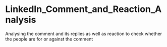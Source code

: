 # LinkedIn_Comment_and_Reaction_Analysis
Analysing the comment and its replies  as well as reaction to check whether the people are for or against the comment
